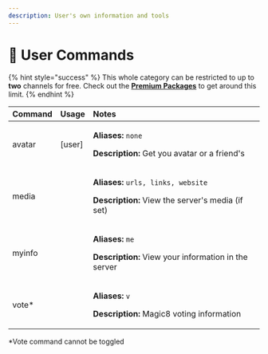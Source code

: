```yaml
---
description: User's own information and tools
---
```


# 👤 User Commands

{% hint style="success" %}
This whole category can be restricted to up to **two** channels for free. Check out the [**Premium Packages**](../info/premium.md) to get around this limit.
{% endhint %}

<table>
  <thead>
    <tr>
      <th style="text-align:left">Command</th>
      <th style="text-align:left">Usage</th>
      <th style="text-align:left">Notes</th>
    </tr>
  </thead>
  <tbody>
    <tr>
      <td style="text-align:left">avatar</td>
      <td style="text-align:left">[user]</td>
      <td style="text-align:left">
        <p><b>Aliases:</b>  <code>none</code>
        </p>
        <p><b>Description:</b> Get you avatar or a friend&apos;s</p>
      </td>
    </tr>
    <tr>
      <td style="text-align:left">media</td>
      <td style="text-align:left"></td>
      <td style="text-align:left">
        <p><b>Aliases:</b>  <code>urls, links, website</code>
        </p>
        <p><b>Description:</b> View the server&apos;s media (if set)</p>
      </td>
    </tr>
    <tr>
      <td style="text-align:left">myinfo</td>
      <td style="text-align:left"></td>
      <td style="text-align:left">
        <p><b>Aliases:</b>  <code>me</code>
        </p>
        <p><b>Description:</b> View your information in the server</p>
      </td>
    </tr>
    <tr>
      <td style="text-align:left">vote*</td>
      <td style="text-align:left"></td>
      <td style="text-align:left">
        <p><b>Aliases:</b>  <code>v</code>
        </p>
        <p><b>Description:</b> Magic8 voting information</p>
      </td>
    </tr>
  </tbody>
</table>

\*Vote command cannot be toggled


